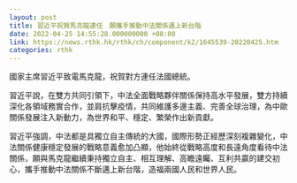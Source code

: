 ```yaml
---
layout: post
title: 習近平祝賀馬克龍連任　願攜手推動中法關係邁上新台階
date: 2022-04-25 14:55:28.000000000 +08:00
link: https://news.rthk.hk/rthk/ch/component/k2/1645539-20220425.htm
categories: rthk
---
```


國家主席習近平致電馬克龍，祝賀對方連任法國總統。

習近平說，在雙方共同引領下，中法全面戰略夥伴關係保持高水平發展，雙方持續深化各領域務實合作，並肩抗擊疫情，共同維護多邊主義、完善全球治理，為中歐關係發展注入新動力，為世界和平、穩定、繁榮作出新貢獻。

習近平強調，中法都是具獨立自主傳統的大國，國際形勢正經歷深刻複雜變化，中法關係健康穩定發展的戰略意義愈加凸顯，他始終從戰略高度和長遠角度看待中法關係，願與馬克龍繼續秉持獨立自主、相互理解、高瞻遠矚、互利共贏的建交初心，攜手推動中法關係不斷邁上新台階，造福兩國人民和世界人民。
